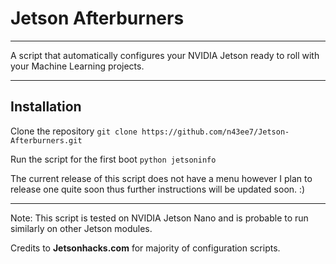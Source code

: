 # Jetson Afterburners
___________________________________________________________________________________________
A script that automatically configures your NVIDIA Jetson ready to roll with your Machine Learning projects.
_____________________________________________________________________________________________
## Installation
Clone the repository
``` git clone https://github.com/n43ee7/Jetson-Afterburners.git ```

Run the script for the first boot
``` python jetsoninfo ```

The current release of this script does not have a menu however I plan to release one quite soon thus further instructions will be updated soon. :)
_______________________________________________________________________________________________
Note: 
This script is tested on NVIDIA Jetson Nano and is probable to run similarly on other Jetson modules.

Credits to __Jetsonhacks.com__ for majority of configuration scripts.
